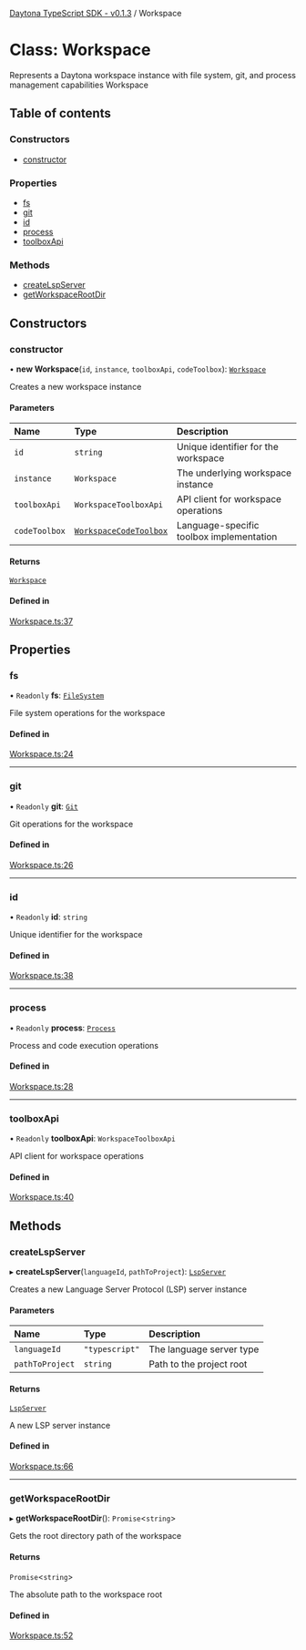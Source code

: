 [Daytona TypeScript SDK - v0.1.3](../README.md) / Workspace

# Class: Workspace

Represents a Daytona workspace instance with file system, git, and process management capabilities
 Workspace

## Table of contents

### Constructors

- [constructor](Workspace.md#constructor)

### Properties

- [fs](Workspace.md#fs)
- [git](Workspace.md#git)
- [id](Workspace.md#id)
- [process](Workspace.md#process)
- [toolboxApi](Workspace.md#toolboxapi)

### Methods

- [createLspServer](Workspace.md#createlspserver)
- [getWorkspaceRootDir](Workspace.md#getworkspacerootdir)

## Constructors

### constructor

• **new Workspace**(`id`, `instance`, `toolboxApi`, `codeToolbox`): [`Workspace`](Workspace.md)

Creates a new workspace instance

#### Parameters

| Name | Type | Description |
| :------ | :------ | :------ |
| `id` | `string` | Unique identifier for the workspace |
| `instance` | `Workspace` | The underlying workspace instance |
| `toolboxApi` | `WorkspaceToolboxApi` | API client for workspace operations |
| `codeToolbox` | [`WorkspaceCodeToolbox`](../interfaces/WorkspaceCodeToolbox.md) | Language-specific toolbox implementation |

#### Returns

[`Workspace`](Workspace.md)

#### Defined in

[Workspace.ts:37](https://github.com/daytonaio/sdk/blob/626c9044a00981097946c265eb07e895370c02bc/packages/typescript/src/Workspace.ts#L37)

## Properties

### fs

• `Readonly` **fs**: [`FileSystem`](FileSystem.md)

File system operations for the workspace

#### Defined in

[Workspace.ts:24](https://github.com/daytonaio/sdk/blob/626c9044a00981097946c265eb07e895370c02bc/packages/typescript/src/Workspace.ts#L24)

___

### git

• `Readonly` **git**: [`Git`](Git.md)

Git operations for the workspace

#### Defined in

[Workspace.ts:26](https://github.com/daytonaio/sdk/blob/626c9044a00981097946c265eb07e895370c02bc/packages/typescript/src/Workspace.ts#L26)

___

### id

• `Readonly` **id**: `string`

Unique identifier for the workspace

#### Defined in

[Workspace.ts:38](https://github.com/daytonaio/sdk/blob/626c9044a00981097946c265eb07e895370c02bc/packages/typescript/src/Workspace.ts#L38)

___

### process

• `Readonly` **process**: [`Process`](Process.md)

Process and code execution operations

#### Defined in

[Workspace.ts:28](https://github.com/daytonaio/sdk/blob/626c9044a00981097946c265eb07e895370c02bc/packages/typescript/src/Workspace.ts#L28)

___

### toolboxApi

• `Readonly` **toolboxApi**: `WorkspaceToolboxApi`

API client for workspace operations

#### Defined in

[Workspace.ts:40](https://github.com/daytonaio/sdk/blob/626c9044a00981097946c265eb07e895370c02bc/packages/typescript/src/Workspace.ts#L40)

## Methods

### createLspServer

▸ **createLspServer**(`languageId`, `pathToProject`): [`LspServer`](LspServer.md)

Creates a new Language Server Protocol (LSP) server instance

#### Parameters

| Name | Type | Description |
| :------ | :------ | :------ |
| `languageId` | ``"typescript"`` | The language server type |
| `pathToProject` | `string` | Path to the project root |

#### Returns

[`LspServer`](LspServer.md)

A new LSP server instance

#### Defined in

[Workspace.ts:66](https://github.com/daytonaio/sdk/blob/626c9044a00981097946c265eb07e895370c02bc/packages/typescript/src/Workspace.ts#L66)

___

### getWorkspaceRootDir

▸ **getWorkspaceRootDir**(): `Promise`\<`string`\>

Gets the root directory path of the workspace

#### Returns

`Promise`\<`string`\>

The absolute path to the workspace root

#### Defined in

[Workspace.ts:52](https://github.com/daytonaio/sdk/blob/626c9044a00981097946c265eb07e895370c02bc/packages/typescript/src/Workspace.ts#L52)
